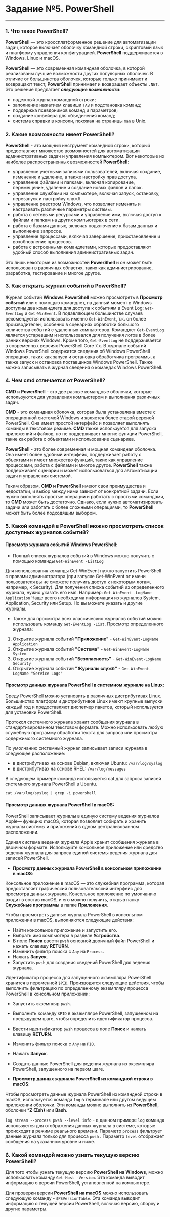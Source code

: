 # Задание №5. PowerShell
----------------------
### 1. Что такое PowerShell?

**PowerShell** — это кроссплатформенное решение для автоматизации задач, которое включает оболочку командной строки, скриптовый язык и платформу управления конфигурацией. **PowerShell** поддерживается в Windows, Linux и macOS.

**PowerShell** — это современная командная оболочка, в которой реализованы лучшие возможности других популярных оболочек. В отличие от большинства оболочек, которые только принимают и возвращают текст, **PowerShell** принимает и возвращает объекты ```.NET```. Это решение предлагает ***следующие возможности***:
- надежный журнал командной строки;
- заполнение нажатием клавиши ```TAB``` и подстановка команд;
- поддержка псевдонимов команд и параметров;
- создание конвейера для объединения команд;
- система справки в консоли, похожая на страницы ```man``` в Unix.

### 2. Какие возможности имеет PowerShell?

**PowerShell** - это мощный инструмент командной строки, который предоставляет множество возможностей для автоматизации административных задач и управления компьютером. 
Вот некоторые из наиболее распространенных возможностей **PowerShell**:

- управление учетными записями пользователей, включая создание, изменение и удаление, а также настройку прав доступа.
- управление файлами и папками, включая копирование, перемещение, удаление и создание новых файлов и папок.
- управление службами на компьютере, включая запуск, остановку, перезапуск и настройку служб.
- управление реестром Windows, что позволяет изменять и настраивать различные параметры системы.
- работа с сетевыми ресурсами и управление ими, включая доступ к файлам и папкам на других компьютерах в сети.
- работа с базами данных, включая подключение к базам данных и выполнение запросов.
- управление процессами, включая завершение, приостановление и возобновление процессов.
- работа с встроенными командлетами, которые предоставляют удобный способ выполнения административных задач.

Это лишь некоторые из возможностей **PowerShell** и он может быть использован в различных областях, таких как администрирование, разработка, тестирование и многое другое. 

### 3. Как открыть журнал событий в PowerShell?

Журнал событий **Windows PowerShell** можно просмотреть в **Просмотр событий** или с помощью командлет, на данный момент в Windows доступны два командлета для доступа к событиям в Event Log: ```Get-EventLog``` и ```Get-WinEvent```. 
В подавляющем большинстве случаев рекомендуется использовать именно ```Get-WinEvent```, т.к. он более производителен, особенно в сценариях обработки большого количества событий с удаленных компьютеров. Командлет ```Get-EventLog``` является устаревшим и использовался для получения логов в более ранних версиях Windows. Кроме того, ```Get-EventLog``` не поддерживается в современных версиях PowerShell Core 7.x. 
В журнале событий Windows PowerShell содержатся сведения об Windows PowerShell операциях, таких как запуск и остановка обработчика программы, а также запуск и остановка поставщиков Windows PowerShell. Также можно записывать в журнал сведения о командах Windows PowerShell.

### 4. Чем cmd отличается от PowerShell?

**CMD** и **PowerShell** - это две разные командные оболочки, которые используются для управления компьютером и выполнения различных задач.

**CMD** - это командная оболочка, которая была установлена вместе с операционной системой Windows и является более старой версией PowerShell. Она имеет простой интерфейс и позволяет выполнять команды в текстовом режиме. **CMD** также используется для запуска приложений и файлов, но не поддерживает многие функции PowerShell, такие как работа с объектами и использование сценариев.

**PowerShell** - это более современная и мощная командная оболочка. Она имеет более удобный интерфейс, поддерживает работу с объектами и имеет множество функций, таких как управление процессами, работа с файлами и многое другое. **PowerShell** также поддерживает сценарии и может использоваться для автоматизации задач и управления системой.

Таким образом, **CMD и PowerShell** имеют свои преимущества и недостатки, и выбор между ними зависит от конкретной задачи. Если нужно выполнять простые операции и работать с простыми командами, то **CMD** может быть достаточно. Однако, если нужно автоматизировать задачи или работать с более сложными операциями, то **PowerShell** может быть более подходящим выбором.

### 5. Какой командой в PowerShell можно просмотреть список доступных журналов событий?

#### Просмотр журнала событий Windows PowerShell:

- Полный список журналов событий в Windows можно получить с помощью команды ```Get-WinEvent -ListLog```

Для использования команды Get-WinEvent нужно запустить PowerShell с правами администратора (при запуске Get-WinEvent от имени пользователя вы не сможете получить доступ к некоторым логам, например, к Security). 
Для получения списка событий из определенного журнала, нужно указать его имя. Например: ```Get-WinEvent -LogName Application```
Чаще всего необходима информация из журналов System, Application, Security или Setup. Но вы можете указать и другие журналы. 


- Также для просмотра всех классических журналов событий можно использовать команду ```Get-EventLog -List```. Просмотр определенного журнала:

1. Открытие журнала событий **"Приложение"** - ```Get-WinEvent-LogName Application```
2. Открытие журнала событий **"Система"** - ```Get-WinEvent-LogName System```
3. Открытие журнала событий **"Безопасность"** - ```Get-WinEvent-LogName Security```
4. Открытие журнала событий **"Журналы служб"** - ```Get-WinEvent-LogName "Service Logs"```

#### Просмотр данных журнала PowerShell в системном журнале на Linux:

Среду PowerShell можно установить в различных дистрибутивах Linux. Большинство платформ и дистрибутивов Linux имеют крупные выпуски каждый год и предоставляют диспетчер пакетов, который используется для установки PowerShell.

Протокол системного журнала хранит сообщения журнала в стандартизированном текстовом формате. Можно использовать любую служебную программу обработки текста для запроса или просмотра содержимого системного журнала.

По умолчанию системный журнал записывает записи журнала в следующее расположение:

- в дистрибутивах на основе Debian, включая Ubuntu: ```/var/log/syslog```
- в дистрибутивах на основе RHEL: ```/var/log/messages```

В следующем примере команда используется cat для запроса записей системного журнала PowerShell в Ubuntu.

```cat /var/log/syslog | grep -i powershell```

#### Просмотр данных журнала PowerShell в macOS:

PowerShell записывает журналы в единую систему ведения журналов Apple— функцию macOS, которая позволяет собирать и хранить журналы системы и приложений в одном централизованном расположении.

Единая система ведения журнала Apple хранит сообщения журнала в двоичном формате. Используйте консольное приложение или средство ведения журнала для запроса единой системы ведения журнала для записей PowerShell.

- **Просмотр данных журнала PowerShell в консольном приложении в macOS**:

Консольное приложение в macOS — это служебная программа, которая предоставляет графический пользовательский интерфейс для просмотра данных журнала. Консольное приложение по умолчанию входит в состав macOS, и его можно получить, открыв папку **Служебные программы** в папке **Приложения**.

Чтобы просмотреть данные журнала PowerShell в консольном приложении в macOS, выполняются следующие действия:

- Найти консольное приложение и запустить его.
- Выбрать имя компьютера в разделе **Устройства**.
- В поле **Поиск** ввести ```pwsh``` основной двоичный файл PowerShell и нажать клавишу **RETURN**.
- Изменить фильтр поиска с ```Any``` на ```Process```.
- Нажать **Запуск**.
- Запустить ```pwsh``` для создания сведений PowerShell для ведения журнала.

Идентификатор процесса для запущенного экземпляра PowerShell хранится в переменной ```$PID```. Производятся следующие действия, чтобы выполнить фильтрацию по определенному экземпляру процесса PowerShell в консольном приложении:
- Запустить экземпляр ```pwsh```.
- Выполнить команду ```$PID``` в экземпляре PowerShell, запущенном на предыдущем шаге, чтобы определить идентификатор процесса.
- Ввести идентификатор ```pwsh``` процесса в поле **Поиск** и нажать клавишу **RETURN**.
- Изменить фильтр поиска с ```Any``` на ```PID```.
- Нажать **Запуск**.
- Создать данные PowerShell для ведения журнала из экземпляра PowerShell, запущенного на первом шаге.

- **Просмотр данных журнала PowerShell из командной строки в macOS**:

Чтобы просмотреть данные журнала PowerShell из командной строки в macOS, используется команда ```log``` в терминале или другом ведущем приложении оболочки. Эти команды можно выполнять из **PowerShell**, оболочки ***Z (Zsh)** или **Bash**.

```log stream --process pwsh --level info``` - в данном примере ```log``` команда используется для отображения данных журнала в системе, которые происходят в режиме реального времени. Параметр ```process``` фильтрует данные журнала только для процесса ```pwsh``` . Параметр ```level``` отображает сообщения на указанном уровне и ниже.

### 6. Какой командой можно узнать текущую версию PowerShell?

Для того чтобы узнать текущую версию **PowerShell на Windows**, можно использовать команду ```Get-Host -Version```. Эта команда выводит информацию о версии PowerShell, установленной на компьютере.

Для проверки версии **PowerShell на macOS** можно использовать следующую команду - ```$PSVersionTable```. Эта команда выводит информацию о текущей версии PowerShell, включая версию, сборку и другие параметры.

